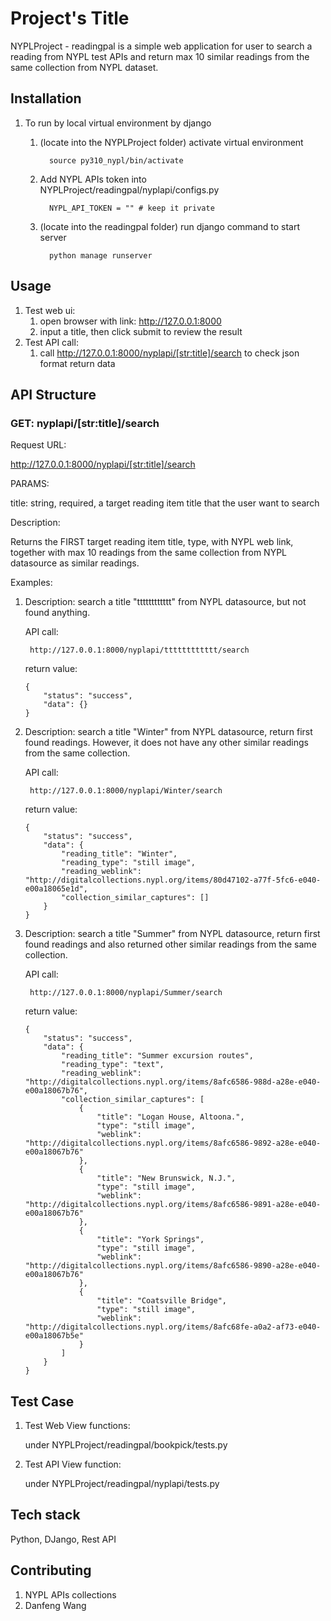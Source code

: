 # Project's Title

NYPLProject - readingpal is a simple web application for user to search a reading from NYPL test APIs and return max 10 similar readings from the same collection from NYPL dataset.

## Installation

1. To run by local virtual environment by django
   1. (locate into the NYPLProject folder) activate virtual environment
        ```
          source py310_nypl/bin/activate
        ```
   2. Add NYPL APIs token into NYPLProject/readingpal/nyplapi/configs.py
        ```
          NYPL_API_TOKEN = "" # keep it private
        ```

   3. (locate into the readingpal folder) run django command to start server
        ```
          python manage runserver
        ```

## Usage
1. Test web ui: 
    1. open browser with link: http://127.0.0.1:8000
    2. input a title, then click submit to review the result
2. Test API call: 
    1. call http://127.0.0.1:8000/nyplapi/[str:title]/search to check json format return data


## API Structure

   ### GET: nyplapi/[str:title]/search
Request URL: 

http://127.0.0.1:8000/nyplapi/[str:title]/search

PARAMS:

title: string, required, a target reading item title that the user want to search

Description: 

Returns the FIRST target reading item title, type, with NYPL web link, together with max 10 readings from the same collection from NYPL datasource as similar readings.

Examples:

1. Description: search a title "tttttttttttt" from NYPL datasource, but not found anything.

    API call: 

        http://127.0.0.1:8000/nyplapi/tttttttttttt/search

    return value:
    
    ```
    {
        "status": "success",
        "data": {}
    }
    ```

2. Description: search a title "Winter" from NYPL datasource, return first found readings. However, it does not have any other similar readings from the same collection.

    API call: 

        http://127.0.0.1:8000/nyplapi/Winter/search

    return value:

    ```
    {
        "status": "success",
        "data": {
            "reading_title": "Winter",
            "reading_type": "still image",
            "reading_weblink": "http://digitalcollections.nypl.org/items/80d47102-a77f-5fc6-e040-e00a18065e1d",
            "collection_similar_captures": []
        }
    }
    ```
3. Description: search a title "Summer" from NYPL datasource, return first found readings and also returned other similar readings from the same collection.

    API call: 

        http://127.0.0.1:8000/nyplapi/Summer/search

    return value:

    
    ```
    {
        "status": "success",
        "data": {
            "reading_title": "Summer excursion routes",
            "reading_type": "text",
            "reading_weblink": "http://digitalcollections.nypl.org/items/8afc6586-988d-a28e-e040-e00a18067b76",
            "collection_similar_captures": [
                {
                    "title": "Logan House, Altoona.",
                    "type": "still image",
                    "weblink": "http://digitalcollections.nypl.org/items/8afc6586-9892-a28e-e040-e00a18067b76"
                },
                {
                    "title": "New Brunswick, N.J.",
                    "type": "still image",
                    "weblink": "http://digitalcollections.nypl.org/items/8afc6586-9891-a28e-e040-e00a18067b76"
                },
                {
                    "title": "York Springs",
                    "type": "still image",
                    "weblink": "http://digitalcollections.nypl.org/items/8afc6586-9890-a28e-e040-e00a18067b76"
                },
                {
                    "title": "Coatsville Bridge",
                    "type": "still image",
                    "weblink": "http://digitalcollections.nypl.org/items/8afc68fe-a0a2-af73-e040-e00a18067b5e"
                }
            ]
        }
   }
   ```
## Test Case

1. Test Web View functions:
    
    under NYPLProject/readingpal/bookpick/tests.py

2. Test API View function:

    under NYPLProject/readingpal/nyplapi/tests.py

## Tech stack

   Python, DJango, Rest API

## Contributing

1. NYPL APIs collections
2. Danfeng Wang
